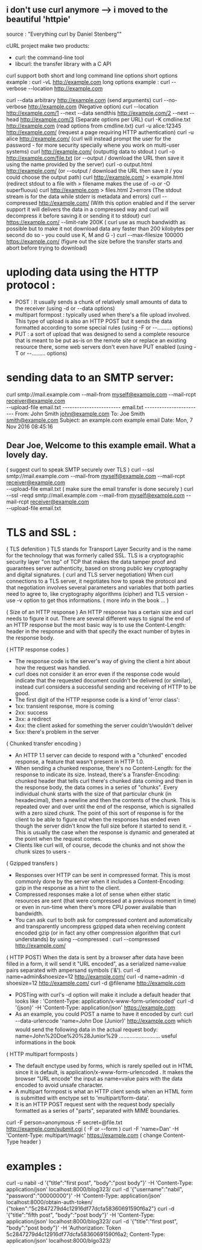 
## i don't use curl anymore --> i moved to the beautiful 'httpie'

source : "Everything curl by Daniel Stenberg""

cURL project make two products:
- curl: the command-line tool
- libcurl: the transfer library with a C API

curl support both short and long command line options
short options example :  curl -vL http://example.com
long options example : curl --verbose --location http://example.com

curl --data arbitrary http://example.com (send arguments)
curl --no-verbose http://example.com (Negative option)
curl --location http://example.com/1 --next
       --data sendthis http://example.com/2 --next
       --head http://example.com/3 (Separate options per URL)
curl -K cmdline.txt http://example.com (read options from cmdline.txt)
curl -u alice:12345 http://example.com/ (request a page requiring HTTP authentication)
curl -u alice http://example.com/  (curl will instead prompt the user for the password - for more security specially whene you work on multi-user systems)
curl http://example.com/   (outputtig data to stdout )
curl -o http://example.com/file.txt   (or --output  / download the URL then save it  using the name provided by the server)
curl -o output.html http://example.com/   (or --output  / download the URL then save it / you could choose the output path)
curl http://example.com/ > example.html (redirect stdout to a file with > filename makes the use of -o or -O superfluous)
curl http://example.com > files.html 2>errors  (The stdout stream is for the data while stderr is metadata and errors)
curl --compressed http://example.com/   (With this option enabled and if the server support it will delivers the data in a compressed way and curl will decompress it before saving it or sending it to stdout)
curl https://example.com/ --limit-rate 200K ( curl use as much bandwidth as possible but to make it not download data any faster than 200 kilobytes per second do so - you could use K, M and G -)
curl --max-filesize 100000 https://example.com/  (figure out the size before the transfer starts and abort before trying to download)

# uploding data using the HTTP protocol :
- POST : 
It usually sends a chunk of relatively small amounts of data to the receiver (using -d or --data options)
- multipart formpost :
typically used when there's a file upload involved. This type of upload is also an HTTP POST but it sends the data formatted according to some special rules (using -F or --......... options)
- PUT :
a sort of upload that was designed to send a complete resource that is meant to be put as-is on the remote site or replace an existing resource there, some web servers don't even have PUT enabled (using -T or --......... options)

# sending data to an SMTP server:
curl smtp://mail.example.com 
       --mail-from myself@example.com 
       --mail-rcpt receiver@example.com  
       --upload-file email.txt
------------------------  email.txt  ------------------------
From: John Smith <john@example.com>
To: Joe Smith <smith@example.com>
Subject: an example.com example email
Date: Mon, 7 Nov 2016 08:45:16

Dear Joe,
Welcome to this example email. What a lovely day.
------------------------------------------------------------
( suggest curl to speak SMTP securely over TLS )
curl --ssl 
       smtp://mail.example.com 
       --mail-from myself@example.com 
       --mail-rcpt receiver@example.com  
       --upload-file email.txt
( make sure the email transfer is done securely )
curl --ssl -reqd
       smtp://mail.example.com 
       --mail-from myself@example.com 
       --mail-rcpt receiver@example.com  
       --upload-file email.txt

# TLS and SSL :
( TLS defenition )
TLS stands for Transport Layer Security and is the name for the technology that was formerly called SSL.
TLS is a cryptographic security layer "on top" of TCP that makes the data tamper proof and guarantees server authenticity, based on strong public key cryptography and digital signatures.
( curl and TLS server negotiation)
When curl connections to a TLS server, it negotiates how to speak the protocol and that negotiation involves several parameters and variables that both parties need to agree to, like cryptography algorithms (cipher) and TLS version - use -v option to get thos informations.
( more info in the book ... )

( Size of an HTTP response )
An HTTP response has a certain size and curl needs to figure it out. There are several different ways to signal the end of an HTTP response but the most basic way is to use the Content-Length: header in the response and with that specify the exact number of bytes in the response body.

( HTTP response codes )
- The response code is the server's way of giving the client a hint about how the request was handled.
- curl does not consider it an error even if the response code would indicate that the requested document couldn't  be delivered (or similar), instead curl considers a successful sending and receiving of HTTP to be good.
- The first digit of the HTTP response code is a kind of 'error class':
- 1xx: transient response, more is coming
- 2xx: success
- 3xx: a redirect
- 4xx: the client asked for something the server couldn't/wouldn't deliver
- 5xx: there's problem in the server

( Chunked transfer encoding )
- An HTTP 1.1 server can decide to respond with a "chunked" encoded response, a feature that wasn't present in HTTP 1.0.
- When sending a chunked response, there's no Content-Length: for the response to indicate its size. Instead, there's a Transfer-Encoding: chunked header that tells curl there's chunked data coming and then in the response body, the data comes in a series of "chunks". Every
individual chunk starts with the size of that particular chunk (in hexadecimal), then a newline and then the contents of the chunk. This is repeated over and over until the end of the response, which is signalled with a zero sized chunk. The point of this sort of response is for
the client to be able to figure out when the responses has ended even though the server didn't know the full size before it started to send it. - This is usually the case when the response is dynamic and generated at the point when the request comes.
- Clients like curl will, of course, decode the chunks and not show the chunk sizes to users -

( Gzipped transfers )
- Responses over HTTP can be sent in compressed format. This is most commonly done by the server when it includes a Content-Encoding: gzip in the response as a hint to the client.
- Compressed responses make a lot of sense when either static resources are sent (that were compressed at a previous moment in time) or even in run-time when there's more CPU power available than bandwidth. 
- You can ask curl to both ask for compressed content and automatically and transparently uncompress gzipped data when receiving content encoded gzip (or in fact any other compression algorithm that curl understands) by using --compressed :
curl --compressed http://example.com/

( HTTP POST)
When the data is sent by a browser after data have been filled in a form, it will send it "URL
encoded", as a serialized name=value pairs separated with ampersand symbols ('&').
curl -d name=admin&shoesize=12 http://example.com/
curl -d name=admin -d shoesize=12 http://example.com/
curl -d @filename http://example.com
- POSTing with curl's -d option will make it include a default header that looks like :
'Content-Type: application/x-www-form-urlencoded'
curl -d '{json}' -H 'Content-Type: application/json' https://example.com
- As an example, you could POST a name to have it encoded by curl:
curl --data-urlencode 'name=John Doe (Junior)' http://example.com
which would send the following data in the actual request body:
name=John%20Doe%20%28Junior%29
........................... useful informations in the book

( HTTP multipart formposts )
- The default enctype used by forms, which is rarely spelled out in HTML since it is default, is application/x-www-form-urlencoded . It makes the browser "URL encode" the input as name=value pairs with the data encoded to avoid unsafe character.
- A multipart formpost is what an HTTP client sends when an HTML form is submitted with enctype set to 'multipart/form-data'.
- It is an HTTP POST request sent with the request body specially formatted as a series of "parts", separated with MIME boundaries.

curl -F person=anonymous -F secret=@file.txt http://example.com/submit.cgi ( -F or --form )
curl -F 'name=Dan' -H 'Content-Type: multipart/magic' https://example.com ( change Content-Type header )


# examples :
curl -u nabil -d '{"title":"first post", "body":"post body"}' -H 'Content-Type: application/json' localhost:8000/blog323/
curl -d '{"username":"nabil", "password":"00000000"}' -H 'Content-Type: application/json' localhost:8000/obtain-auth-token/
 {"token":"5c2847279d4c12916df77dcfa58360691590f6a2"}
curl -d '{"title":"fifth post", "body":"post body"}' -H 'Content-Type: application/json' localhost:8000/blog323/
curl -d '{"title":"first post", "body":"post body"}' -H 'Authorization: Token 5c2847279d4c12916df77dcfa58360691590f6a2; Content-Type: application/json' localhost:8000/blgo323/ 


